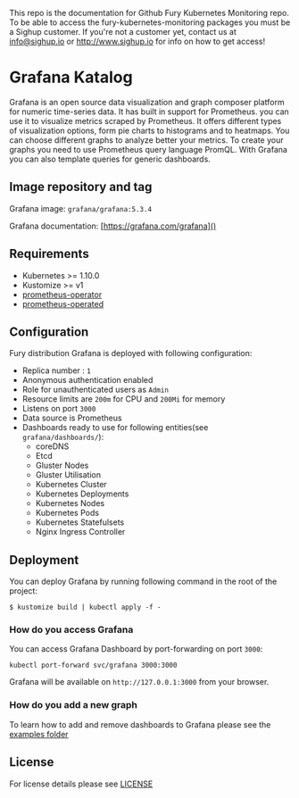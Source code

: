 This repo is the documentation for Github Fury Kubernetes Monitoring repo. To be able to access the  fury-kubernetes-monitoring packages you must be a Sighup customer. If you're not a customer yet, contact us at info@sighup.io or http://www.sighup.io for info on how to get access!

# Grafana Katalog

Grafana is an open source data visualization and graph composer platform for numeric time-series data. It has built in support for Prometheus. you can use it to visualize metrics scraped by Prometheus. It offers different types of visualization options, form pie charts to histograms and to heatmaps. You can choose different graphs to analyze better your metrics. To create your graphs you need to use Prometheus query language PromQL. With Grafana you can also template queries for generic dashboards. 


## Image repository and tag

Grafana image: `grafana/grafana:5.3.4`

Grafana documentation: [https://grafana.com/grafana]() 

## Requirements

- Kubernetes >= 1.10.0
- Kustomize >= v1
- [prometheus-operator]()
- [prometheus-operated]()


## Configuration

Fury distribution Grafana is deployed with following configuration:
- Replica number : `1` 
- Anonymous authentication enabled
- Role for unauthenticated users as `Admin`
- Resource limits are `200m` for CPU and `200Mi` for memory
- Listens on port `3000`
- Data source is Prometheus
- Dashboards ready to use for following entities(see `grafana/dashboards/`):
   * coreDNS
   * Etcd
   * Gluster Nodes
   * Gluster Utilisation
   * Kubernetes Cluster
   * Kubernetes Deployments
   * Kubernetes Nodes
   * Kubernetes Pods
   * Kubernetes Statefulsets
   * Nginx Ingress Controller


## Deployment

You can deploy Grafana by running following command in the root of the project:

`$ kustomize build | kubectl apply -f -`


### How do you access Grafana 

You can access Grafana Dashboard by port-forwarding on port `3000`:

`kubectl port-forward svc/grafana 3000:3000`

Grafana will be available on `http://127.0.0.1:3000` from your browser.


### How do you add a new graph

To learn how to add and remove dashboards to Grafana please see the [examples folder](https://github.com/sighup-io/fury-kubernetes-monitoring/tree/master/examples)


## License

For license details please see [LICENSE](license_link) 
